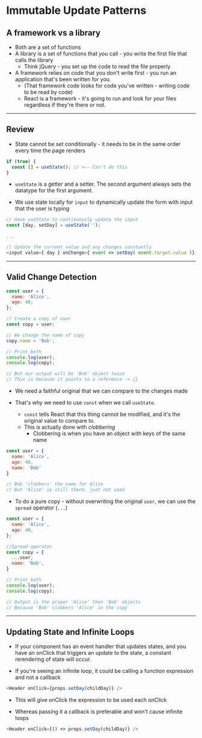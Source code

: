# Immutable Update Patterns

## A **framework** vs a **library**
  
* Both are a set of functions
* A library is a set of functions that *you* call - you write the first file that calls the library
  * Think jQuery - you set up the code to read the file properly
* A framework relies on code that you don't write first - you run an application that's been written for you.
  * (That framework code looks for code you've written - writing code to be read by code)
  * React is a framework - it's going to run and look for your files regardless if they're there or not.

---

## Review 

* State cannot be set conditionally - it needs to be in the same order every time the page renders

```js
if (true) {
  const [] = useState(); // <-- Can't do this
}
```

* `useState` is a getter and a setter. The second argument always sets the datatype for the first argument.

* We use state locally for `input` to dynamically update the form with input that the user is typing

```js
// Have useState to continuously update the input
const [day, setDay] = useState('');

...

// Update the current value and any changes constantly
<input value={ day } onChange={ event => setDay( event.target.value )} />
```

---

## Valid Change Detection

```js
const user = {
  name: 'Alice',
  age: 40,
};

// Create a copy of user
const copy = user;

// We change the name of copy
copy.name = 'Bob';

// Print both
console.log(user);
console.log(copy);

// But our output will be 'Bob' object twice
// This is because it points to a reference -> {}
```

* We need a faithful original that we can compare to the changes made

* That's why we need to use `const` when we call `useState`.
  * `const` tells React that this thing cannot be modified, and it's the original value to compare to.
  * This is actually done with *clobbering*
    * Clobbering is when you have an object with keys of the same name

```js
const user = {
  name: 'Alice',
  age: 40,
  name: 'Bob'
}

// Bob 'clobbers' the name for Alice
// But 'Alice' is still there, just not used
```

* To do a pure copy - without overwriting the original `user`, we can use the `spread` operator (`...`)

```js
const user = {
  name: 'Alice',
  age: 40,
};

//Spread operator
const copy = {
  ...user,
  name: 'Bob',
}

// Print both
console.log(user);
console.log(copy);

// Output is the proper 'Alice' then 'Bob' objects
// Because 'Bob' clobbers 'Alice' in the copy
```

---

## Updating State and Infinite Loops

* If your component has an event handler that updates states, and you have an onClick that triggers an update to the state, a constant rerendering of state will occur.

* If you're seeing an infinite loop, it could be calling a function expression and not a callback

```js
<Header onClick={props.setDay(childDay)} />
```

* This will give onClick the expression to be used each onClick

* Whereas passing it a callback is preferable and won't cause infinite loops

```js
<Header onClick={() => props.setDay(childDay)} />
```